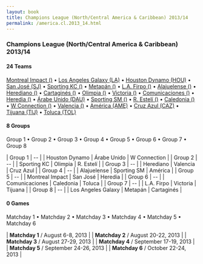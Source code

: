 ```yaml
---
layout: book
title: Champions League (North/Central America & Caribbean) 2013/14
permalink: /america.cl.2013_14.html
---
```



### Champions League (North/Central America & Caribbean) 2013/14


#### 24 Teams


 [Montreal Impact ()](ca.html#montreal)   •  [Los Angeles Galaxy (LA)](us.html#galaxy)   •  [Houston Dynamo (HOU)](us.html#houston)   •  [San José (SJ)](bo.html#sanjose)   •  [Sporting KC ()](us.html#kansascity)   •  [Metapán ()](sv.html#metapan)   •  [L.A. Firpo ()](sv.html#luisangelfirpo)   •  [Alajuelense ()](cr.html#alajuelense)   •  [Herediano ()](cr.html#herediano)   •  [Cartaginés ()](cr.html#cartagines)   •  [Olimpia ()](py.html#olimpia)   •  [Victoria ()](hn.html#cdvictoria)   •  [Comunicaciones ()](gt.html#comunicaciones)   •  [Heredia ()](gt.html#heredia)   •  [Árabe Unido (DAU)](pa.html#arabeunido)   •  [Sporting SM ()](pa.html#sportingsanmiguelito)   •  [R. Estelí ()](ni.html#esteli)   •  [Caledonia ()](tt.html#caledonia)   •  [W Connection ()](tt.html#wconnection)   •  [Valencia ()](ht.html#valenciafc)   •  [América (AME)](mx.html#america)   •  [Cruz Azul (CAZ)](mx.html#cruzazul)   •  [Tijuana (TIJ)](mx.html#tijuana)   •  [Toluca (TOL)](mx.html#toluca)  



#### 8 Groups

 Group 1 •  Group 2 •  Group 3 •  Group 4 •  Group 5 •  Group 6 •  Group 7 •  Group 8

| Group 1 | -- |  | Houston Dynamo  | Árabe Unido  | W Connection  |
| Group 2 | -- |  | Sporting KC  | Olimpia  | R. Estelí  |
| Group 3 | -- |  | Herediano  | Valencia  | Cruz Azul  |
| Group 4 | -- |  | Alajuelense  | Sporting SM  | América  |
| Group 5 | -- |  | Montreal Impact  | San José  | Heredia  |
| Group 6 | -- |  | Comunicaciones  | Caledonia  | Toluca  |
| Group 7 | -- |  | L.A. Firpo  | Victoria  | Tijuana  |
| Group 8 | -- |  | Los Angeles Galaxy  | Metapán  | Cartaginés  |

 



#### 0 Games

 Matchday 1 •  Matchday 2 •  Matchday 3 •  Matchday 4 •  Matchday 5 •  Matchday 6


| **Matchday 1** / August 6-8, 2013 |
| **Matchday 2** / August 20-22, 2013 |
| **Matchday 3** / August 27-29, 2013 |
| **Matchday 4** / September 17-19, 2013 |
| **Matchday 5** / September 24-26, 2013 |
| **Matchday 6** / October 22-24, 2013 |
